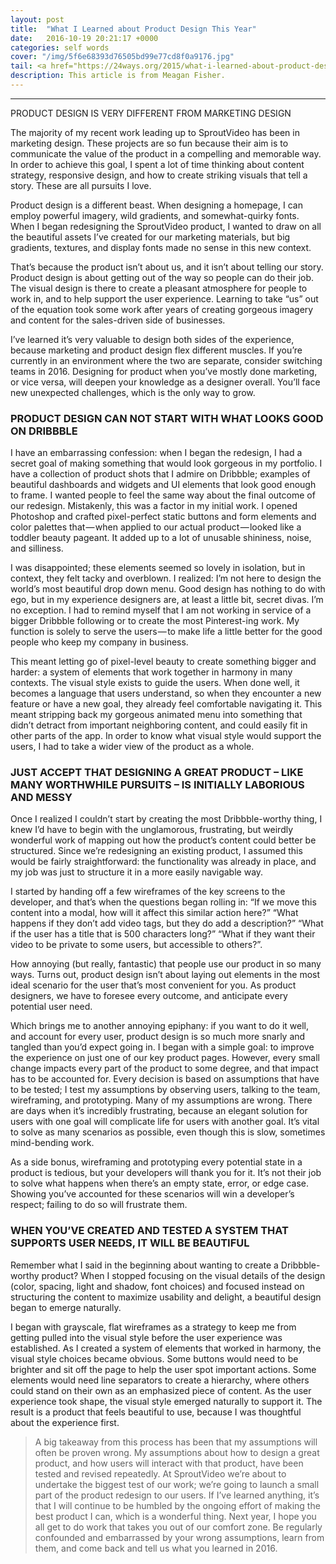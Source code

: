 ```yaml
---
layout: post
title:  "What I Learned about Product Design This Year"
date:   2016-10-19 20:21:17 +0000
categories: self words
cover: "/img/5f6e68393d76505bd99e77cd8f0a9176.jpg"
tail: <a href="https://24ways.org/2015/what-i-learned-about-product-design-this-year/" class="post-tags">[From 24ways.org]</a>
description: This article is from Meagan Fisher.
---
```

---
PRODUCT DESIGN IS VERY DIFFERENT FROM MARKETING DESIGN

The majority of my recent work leading up to SproutVideo has been in marketing design. These projects are so fun because their aim is to communicate the value of the product in a compelling and memorable way. In order to achieve this goal, I spent a lot of time thinking about content strategy, responsive design, and how to create striking visuals that tell a story. These are all pursuits I love.

Product design is a different beast. When designing a homepage, I can employ powerful imagery, wild gradients, and somewhat-quirky fonts. When I began redesigning the SproutVideo product, I wanted to draw on all the beautiful assets I’ve created for our marketing materials, but big gradients, textures, and display fonts made no sense in this new context.

That’s because the product isn’t about us, and it isn’t about telling our story. Product design is about getting out of the way so people can do their job. The visual design is there to create a pleasant atmosphere for people to work in, and to help support the user experience. Learning to take “us” out of the equation took some work after years of creating gorgeous imagery and content for the sales-driven side of businesses.

I’ve learned it’s very valuable to design both sides of the experience, because marketing and product design flex different muscles. If you’re currently in an environment where the two are separate, consider switching teams in 2016. Designing for product when you’ve mostly done marketing, or vice versa, will deepen your knowledge as a designer overall. You’ll face new unexpected challenges, which is the only way to grow.

### PRODUCT DESIGN CAN NOT START WITH WHAT LOOKS GOOD ON DRIBBBLE
I have an embarrassing confession: when I began the redesign, I had a secret goal of making something that would look gorgeous in my portfolio. I have a collection of product shots that I admire on Dribbble; examples of beautiful dashboards and widgets and UI elements that look good enough to frame. I wanted people to feel the same way about the final outcome of our redesign. Mistakenly, this was a factor in my initial work. I opened Photoshop and crafted pixel-perfect static buttons and form elements and color palettes that — when applied to our actual product — looked like a toddler beauty pageant. It added up to a lot of unusable shininess, noise, and silliness.

I was disappointed; these elements seemed so lovely in isolation, but in context, they felt tacky and overblown. I realized: I’m not here to design the world’s most beautiful drop down menu. Good design has nothing to do with ego, but in my experience designers are, at least a little bit, secret divas. I’m no exception. I had to remind myself that I am not working in service of a bigger Dribbble following or to create the most Pinterest-ing work. My function is solely to serve the users — to make life a little better for the good people who keep my company in business.

This meant letting go of pixel-level beauty to create something bigger and harder: a system of elements that work together in harmony in many contexts. The visual style exists to guide the users. When done well, it becomes a language that users understand, so when they encounter a new feature or have a new goal, they already feel comfortable navigating it. This meant stripping back my gorgeous animated menu into something that didn’t detract from important neighboring content, and could easily fit in other parts of the app. In order to know what visual style would support the users, I had to take a wider view of the product as a whole.

### JUST ACCEPT THAT DESIGNING A GREAT PRODUCT – LIKE MANY WORTHWHILE PURSUITS – IS INITIALLY LABORIOUS AND MESSY
Once I realized I couldn’t start by creating the most Dribbble-worthy thing, I knew I’d have to begin with the unglamorous, frustrating, but weirdly wonderful work of mapping out how the product’s content could better be structured. Since we’re redesigning an existing product, I assumed this would be fairly straightforward: the functionality was already in place, and my job was just to structure it in a more easily navigable way.

I started by handing off a few wireframes of the key screens to the developer, and that’s when the questions began rolling in: “If we move this content into a modal, how will it affect this similar action here?” “What happens if they don’t add video tags, but they do add a description?” “What if the user has a title that is 500 characters long?” “What if they want their video to be private to some users, but accessible to others?”.

How annoying (but really, fantastic) that people use our product in so many ways. Turns out, product design isn’t about laying out elements in the most ideal scenario for the user that’s most convenient for you. As product designers, we have to foresee every outcome, and anticipate every potential user need.

Which brings me to another annoying epiphany: if you want to do it well, and account for every user, product design is so much more snarly and tangled than you’d expect going in. I began with a simple goal: to improve the experience on just one of our key product pages. However, every small change impacts every part of the product to some degree, and that impact has to be accounted for. Every decision is based on assumptions that have to be tested; I test my assumptions by observing users, talking to the team, wireframing, and prototyping. Many of my assumptions are wrong. There are days when it’s incredibly frustrating, because an elegant solution for users with one goal will complicate life for users with another goal. It’s vital to solve as many scenarios as possible, even though this is slow, sometimes mind-bending work.

As a side bonus, wireframing and prototyping every potential state in a product is tedious, but your developers will thank you for it. It’s not their job to solve what happens when there’s an empty state, error, or edge case. Showing you’ve accounted for these scenarios will win a developer’s respect; failing to do so will frustrate them.

### WHEN YOU’VE CREATED AND TESTED A SYSTEM THAT SUPPORTS USER NEEDS, IT WILL BE BEAUTIFUL
Remember what I said in the beginning about wanting to create a Dribbble-worthy product? When I stopped focusing on the visual details of the design (color, spacing, light and shadow, font choices) and focused instead on structuring the content to maximize usability and delight, a beautiful design began to emerge naturally.

I began with grayscale, flat wireframes as a strategy to keep me from getting pulled into the visual style before the user experience was established. As I created a system of elements that worked in harmony, the visual style choices became obvious. Some buttons would need to be brighter and sit off the page to help the user spot important actions. Some elements would need line separators to create a hierarchy, where others could stand on their own as an emphasized piece of content. As the user experience took shape, the visual style emerged naturally to support it. The result is a product that feels beautiful to use, because I was thoughtful about the experience first.

>A big takeaway from this process has been that my assumptions will often be proven wrong. My assumptions about how to design a great product, and how users will interact with that product, have been tested and revised repeatedly. At SproutVideo we’re about to undertake the biggest test of our work; we’re going to launch a small part of the product redesign to our users. If I’ve learned anything, it’s that I will continue to be humbled by the ongoing effort of making the best product I can, which is a wonderful thing.
>Next year, I hope you all get to do work that takes you out of our comfort zone. Be regularly confounded and embarrassed by your wrong assumptions, learn from them, and come back and tell us what you learned in 2016.